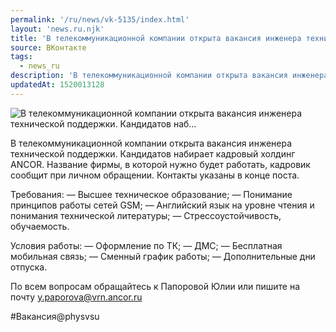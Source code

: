 ```yaml
---
permalink: '/ru/news/vk-5135/index.html'
layout: 'news.ru.njk'
title: 'В телекоммуникационной компании открыта вакансия инженера технической поддержки. Кандидатов наб'
source: ВКонтакте
tags:
  - news_ru
description: 'В телекоммуникационной компании открыта вакансия инженера технической поддержки. Кандидатов наб…'
updatedAt: 1520013128
---
```

![В телекоммуникационной компании открыта вакансия инженера технической поддержки. Кандидатов наб…](https://sun9-57.userapi.com/impf/c831109/v831109041/99dd9/_rd3lPooHv8.jpg?size=900x600&quality=96&proxy=1&sign=d99d7e3fed186f9fd1ff8f3e0d5b1ab3&c_uniq_tag=Y_fA-zXjgVMOonRWeERJjXILaXZHnqJxH93FAZ-Yvxo&type=album)

В телекоммуникационной компании открыта вакансия инженера технической поддержки. Кандидатов набирает кадровый холдинг ANCOR. Название фирмы, в которой нужно будет работать, кадровик сообщит при личном обращении. Контакты указаны в конце поста.

Требования:
— Высшее техническое образование;
— Понимание принципов работы сетей GSM;
— Английский язык на уровне чтения и понимания технической литературы;
— Стрессоустойчивость, обучаемость.

Условия работы:
— Оформление по ТК;
— ДМС;
— Бесплатная мобильная связь;
— Сменный график работы;
— Дополнительные дни отпуска.

По всем вопросам обращайтесь к Папоровой Юлии или пишите на почту y.paporova@vrn.ancor.ru

#Вакансия@physvsu
